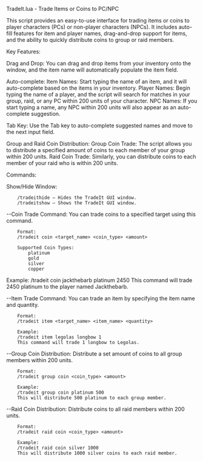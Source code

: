 TradeIt.lua - Trade Items or Coins to PC/NPC

This script provides an easy-to-use interface for trading items or coins to player characters (PCs) or non-player characters (NPCs). It includes auto-fill features for item and player names, drag-and-drop support for items, and the ability to quickly distribute coins to group or raid members.

Key Features:

Drag and Drop: 
    You can drag and drop items from your inventory onto the window, and the item name will automatically populate the item field.

Auto-complete:
        Item Names: Start typing the name of an item, and it will auto-complete based on the items in your inventory.
        Player Names: Begin typing the name of a player, and the script will search for matches in your group, raid, or any PC within 200 units of your character.
        NPC Names: If you start typing a name, any NPC within 200 units will also appear as an auto-complete suggestion.

Tab Key: 
    Use the Tab key to auto-complete suggested names and move to the next input field.

Group and Raid Coin Distribution:
        Group Coin Trade: The script allows you to distribute a specified amount of coins to each member of your group within 200 units.
        Raid Coin Trade: Similarly, you can distribute coins to each member of your raid who is within 200 units.

Commands:


Show/Hide Window:

        /tradeithide – Hides the TradeIt GUI window.
        /tradeitshow – Shows the TradeIt GUI window.


--Coin Trade Command: You can trade coins to a specified target using this command.

        Format:
        /tradeit coin <target_name> <coin_type> <amount>
    
        Supported Coin Types:
            platinum
            gold
            silver
            copper

Example:
    /tradeit coin jackthebarb platinum 2450
    This command will trade 2450 platinum to the player named Jackthebarb.

--Item Trade Command: You can trade an item by specifying the item name and quantity.

        Format:
        /tradeit item <target_name> <item_name> <quantity>

        Example:
        /tradeit item legolas longbow 1
        This command will trade 1 longbow to Legolas.

--Group Coin Distribution: Distribute a set amount of coins to all group members within 200 units.

        Format:
        /tradeit group coin <coin_type> <amount>

        Example:
        /tradeit group coin platinum 500
        This will distribute 500 platinum to each group member.

--Raid Coin Distribution: Distribute coins to all raid members within 200 units.

        Format:
        /tradeit raid coin <coin_type> <amount>

        Example:
        /tradeit raid coin silver 1000
        This will distribute 1000 silver coins to each raid member.